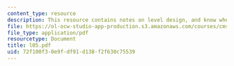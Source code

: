 ```yaml
---
content_type: resource
description: This resource contains notes on level design, and know when to stop.
file: https://ol-ocw-studio-app-production.s3.amazonaws.com/courses/cms-610-media-industries-and-systems-spring-2006/72f100f30e9fdf91d138f2f630c75539_l05.pdf
file_type: application/pdf
resourcetype: Document
title: l05.pdf
uid: 72f100f3-0e9f-df91-d138-f2f630c75539
---
```

